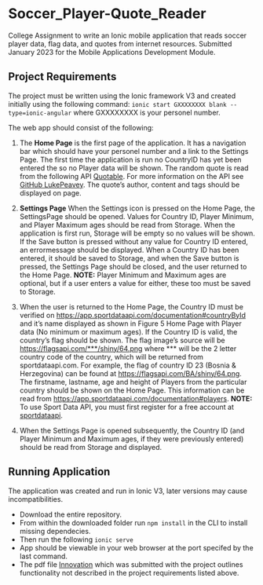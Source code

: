 # Soccer_Player-Quote_Reader

College Assignment to write an Ionic mobile application that reads soccer player data, flag data, and quotes from internet resources. Submitted January 2023 for the Mobile Applications Development Module.

## Project Requirements

The project must be written using the Ionic framework V3 and created initially using the following command: `ionic start GXXXXXXXX blank --type=ionic-angular` where GXXXXXXXX is your personel number.

The web app should consist of the following:

1. The **Home Page** is the first page of the application. It has a navigation bar which should have your personel number and a link to the Settings Page. The first time the application is run no CountryID has yet been entered the so no Player data will be shown. The random quote is read from the following API [Quotable](https://api.quotable.io/random). For more information on the API see [GitHub LukePeavey](https://github.com/lukePeavey/quotable#getrandom-quote). The quote’s author, content and tags should be displayed on page.

2. **Settings Page** When the Settings icon is pressed on the Home Page, the SettingsPage should be opened. Values for Country ID, Player Minimum, and Player Maximum ages should be read from Storage. When the application is first run, Storage will be empty so no values will be shown. If the Save button is pressed without any value for Country ID entered, an errormessage should be displayed.
When a Country ID has been entered, it should be saved to Storage, and when the Save button is pressed, the Settings Page should be closed, and the user returned to the Home Page.
**NOTE:** Player Minimum and Maximum ages are optional, but if a user enters a value for either, these too must be saved to Storage.

3. When the user is returned to the Home Page, the Country ID must be verified on
https://app.sportdataapi.com/documentation#countryById and it’s name displayed as
shown in Figure 5 Home Page with Player data (No minimum or maximum ages).
If the Country ID is valid, the country’s flag should be shown. The flag image’s
source will be https://flagsapi.com/***/shiny/64.png where *** will be the 2 letter
country code of the country, which will be returned from sportdataapi.com.
For example, the flag of country ID 23 (Bosnia & Herzegovina) can be found at
https://flagsapi.com/BA/shiny/64.png.
The firstname, lastname, age and height of Players from the particular country should
be shown on the Home Page.
This information can be read from
https://app.sportdataapi.com/documentation#players.
**NOTE:** To use Sport Data API, you must first register for a free account at
[sportdataapi](https://app.sportdataapi.com/register).


4. When the Settings Page is opened subsequently, the Country ID (and Player
Minimum and Maximum ages, if they were previously entered) should be read from
Storage and displayed.

## Running Application
The application was created and run in Ionic V3, later versions may cause incompatibilities.
- Download the entire repository.
- From within the downloaded folder run `npm install` in the CLI to install missing dependecies.
- Then run the following `ionic serve`
- App should be viewable in your web browser at the port specifed by the last command.
- The pdf file [Innovation](https://github.com/RichDaly/Soccer_Player-Quote_Reader/blob/main/innovation.pdf) which was submitted with the project outlines functionality not described in the project requirements listed above.
